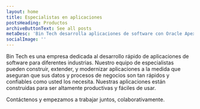 ```yaml
---
layout: home
title: Especialistas en aplicaciones
postsHeading: Productos
archiveButtonText: See all posts
metaDesc: 'Bin Tech desarrolla aplicaciones de software con Oracle Apex de manera rápida.'
socialImage: ''
---
```


Bin Tech es una empresa dedicada al desarrollo rápido de aplicaciones de software para diferentes industrias. Nuestro equipo de especialistas pueden construir, extender, y modernizar aplicaciones a la medida que aseguran que sus datos y procesos de negocios son tan rápidos y confiables como usted los necesita. Nuestras aplicaciones están construidas para ser altamente productivas y fáciles de usar.

Contáctenos y empezamos a trabajar juntos, colaborativamente.
